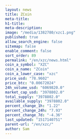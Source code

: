 ```yaml
---
layout: news
title: ZCoin
meta-title: 
h1-title: 
meta-description: 
image: "/media/1382780/xzc1.png"
published: true
allow_search_engine: false
sitemap: false
enable_comment: false
sort_order: 89
permalink: "/en/xzc/news.html"
coin_a_symbol: "XZC"
coin_a_name: "ZCoin"
coin_a_lower_case: "xzc"
price_usd: "78.9602"
price_btc: "0.00672024"
24h_volume_usd: "6069820.0"
market_cap_usd: "3978802.0"
total_supply: "3978802.0"
available_supply: "3978802.0"
percent_change_1h: "1.22"
percent_change_24h: "7.93"
percent_change_7d: "-4.36"
last_updated: "1517140751"
parent-url: "/en/xzc/"
author: Sam
---
```


